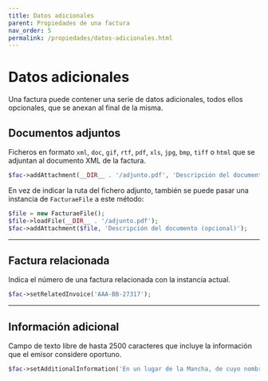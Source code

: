 ```yaml
---
title: Datos adicionales
parent: Propiedades de una factura
nav_order: 5
permalink: /propiedades/datos-adicionales.html
---
```


# Datos adicionales
Una factura puede contener una serie de datos adicionales, todos ellos opcionales, que se anexan al final de la misma.

## Documentos adjuntos
Ficheros en formato `xml`, `doc`, `gif`, `rtf`, `pdf`, `xls`, `jpg`, `bmp`, `tiff` o `html` que se adjuntan al documento XML de la factura.
```php
$fac->addAttachment(__DIR__ . '/adjunto.pdf', 'Descripción del documento (opcional)');
```

En vez de indicar la ruta del fichero adjunto, también se puede pasar una instancia de `FacturaeFile` a este método:
```php
$file = new FacturaeFile();
$file->loadFile(__DIR__ . '/adjunto.pdf');
$fac->addAttachment($file, 'Descripción del documento (opcional)');
```

---

## Factura relacionada
Indica el número de una factura relacionada con la instancia actual.
```php
$fac->setRelatedInvoice('AAA-BB-27317');
```

---

## Información adicional
Campo de texto libre de hasta 2500 caracteres que incluye la información que el emisor considere oportuno.
```php
$fac->setAdditionalInformation('En un lugar de la Mancha, de cuyo nombre no quiero acordarme, no ha mucho tiempo que vivía un hidalgo de los de lanza en astillero, adarga antigua, rocín flaco y galgo corredor.');
```